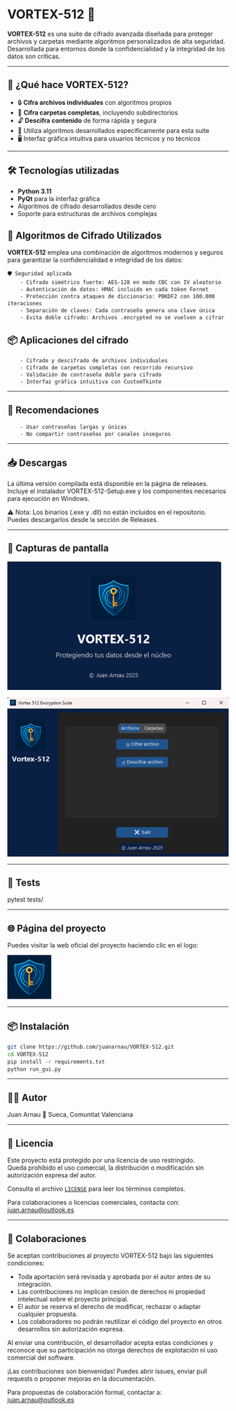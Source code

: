 # VORTEX-512 🚀

**VORTEX-512** es una suite de cifrado avanzada diseñada para proteger archivos y carpetas mediante algoritmos personalizados de alta seguridad. Desarrollada para entornos donde la confidencialidad y la integridad de los datos son críticas.

---

## 🧩 ¿Qué hace VORTEX-512?

- 🔒 **Cifra archivos individuales** con algoritmos propios
- 📁 **Cifra carpetas completas**, incluyendo subdirectorios
- 🔓 **Descifra contenido** de forma rápida y segura
- 🧠 Utiliza algoritmos desarrollados específicamente para esta suite
- 🖥️ Interfaz gráfica intuitiva para usuarios técnicos y no técnicos

---

## 🛠️ Tecnologías utilizadas

- **Python 3.11**
- **PyQt** para la interfaz gráfica
- Algoritmos de cifrado desarrollados desde cero
- Soporte para estructuras de archivos complejas

## 🔐 Algoritmos de Cifrado Utilizados

**VORTEX-512** emplea una combinación de algoritmos modernos y seguros para garantizar la confidencialidad e integridad de los datos:
 
    🛡️ Seguridad aplicada
        - Cifrado simétrico fuerte: AES-128 en modo CBC con IV aleatorio
        - Autenticación de datos: HMAC incluido en cada token Fernet
        - Protección contra ataques de diccionario: PBKDF2 con 100.000 iteraciones
        - Separación de claves: Cada contraseña genera una clave única
        - Evita doble cifrado: Archivos .encrypted no se vuelven a cifrar

## 📦 Aplicaciones del cifrado

        - Cifrado y descifrado de archivos individuales
        - Cifrado de carpetas completas con recorrido recursivo
        - Validación de contraseña doble para cifrado
        - Interfaz gráfica intuitiva con CustomTkinte

---

## 📌 Recomendaciones

        - Usar contraseñas largas y únicas
        - No compartir contraseñas por canales inseguros

---

## 📥 Descargas
La última versión compilada está disponible en la página de releases. Incluye el instalador VORTEX-512-Setup.exe y los componentes necesarios para ejecución en Windows.

⚠️ Nota: Los binarios (.exe y .dll) no están incluidos en el repositorio. Puedes descargarlos desde la sección de Releases.

---

## 📸 Capturas de pantalla
![alt text](image.png)

![alt text](image-1.png)

---

## 🧪 Tests
pytest tests/

---

## 🌐 Página del proyecto
Puedes visitar la web oficial del proyecto haciendo clic en el logo:

[![VORTEX-512](docs/assets/logo.png)](https://juanarnau.github.io/VORTEX-512)

---

## 📦 Instalación

```bash
git clone https://github.com/juanarnau/VORTEX-512.git
cd VORTEX-512
pip install -r requirements.txt
python run_gui.py
```
---

## 👨‍💻 Autor
Juan Arnau
📍 Sueca, Comunitat Valenciana

---

## 📄 Licencia
Este proyecto está protegido por una licencia de uso restringido.  
Queda prohibido el uso comercial, la distribución o modificación sin autorización expresa del autor.

Consulta el archivo [`LICENSE`](LICENSE) para leer los términos completos.

Para colaboraciones o licencias comerciales, contacta con: juan.arnau@outlook.es

---

## 🤝 Colaboraciones

Se aceptan contribuciones al proyecto VORTEX-512 bajo las siguientes condiciones:

- Toda aportación será revisada y aprobada por el autor antes de su integración.
- Las contribuciones no implican cesión de derechos ni propiedad intelectual sobre el proyecto principal.
- El autor se reserva el derecho de modificar, rechazar o adaptar cualquier propuesta.
- Los colaboradores no podrán reutilizar el código del proyecto en otros desarrollos sin autorización expresa.

Al enviar una contribución, el desarrollador acepta estas condiciones y reconoce que su participación no otorga derechos de explotación ni uso comercial del software.

¡Las contribuciones son bienvenidas! Puedes abrir issues, enviar pull requests o proponer mejoras en la documentación.

Para propuestas de colaboración formal, contactar a: juan.arnau@outlook.es